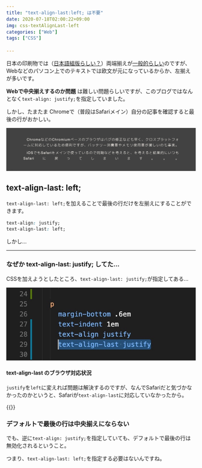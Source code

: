 ```yaml
---
title: "text-align-last:left; は不要"
date: 2020-07-18T02:00:22+09:00
img: css-textAlignLast-left
categories: ["Web"]
tags: ["CSS"]

---
```


日本の印刷物では（[日本語組版らしい？](https://blog.antenna.co.jp/CSSPage2/archives/9)）両端揃えが[一般的らしい](https://ja.wikipedia.org/wiki/文字揃え)のですが、Webなどのパソコン上でのテキストでは欧文が元になっているからか、左揃えが多いです。

**Webで中央揃えするのか問題** は難しい問題らしいですが、このブログではなんとなく`text-align: justify;`を指定していました。

しかし、たまたま Chromeで（普段はSafariメイン）自分の記事を確認すると最後の行がおかしい。

![最後の行まで両端揃えしちゃってる](../../../images/css-textAlignLast-left-1.jpg)

## text-align-last: left;

`text-align-last: left;`を加えることで最後の行だけを左揃えにすることができます。

```css
text-align: justify;
text-align-last: left;
```

しかし...

***

### なぜか text-align-last: justify; してた...

CSSを加えようとしたところ、`text-align-last: justify;`が指定してある...

![いつ指定したんだろ...全然覚えてない](../../../images/css-textAlignLast-left-2.jpg)

#### text-align-last のブラウザ対応状況

`justify`を`left`に変えれば問題は解決するのですが、なんでSafariだと気づかなかったのかというと、Safariが`text-align-last`に対応していなかったから。

{{<caniuse id="mdn-css__properties__text-align-last">}}

### デフォルトで最後の行は中央揃えにならない

でも、逆に`text-align: justify;`を指定していても、デフォルトで最後の行は無効化されるということ。

つまり、`text-align-last: left;`を指定する必要はないんですね。